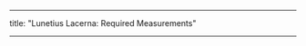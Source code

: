 ***

title: "Lunetius Lacerna: Required Measurements"

***

<PatternMeasurements pattern='lunetius' />
